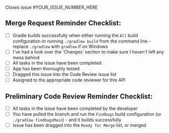 Closes issue #YOUR_ISSUE_NUMBER_HERE
<!-- E.g. Closes issue #3 -->

## Merge Request Reminder Checklist:

* [ ] Gradle builds successfully when either running the `All` build
  configuration or running `./gradlew build` from the command line - replace
  `./gradlew` with `gradlew` if on Windows
* [ ] I've had a look over the 'Changes' section to make sure I haven't left
  any mess behind
* [ ] All tasks in the issue have been completed
* [ ] App has been thoroughly tested
* [ ] Dragged this issue into the Code Review issue list
* [ ] Assigned to the appropriate code reviewer for this API

<!--
Remember to drag your issue over to the Code Review list on the issues
page when it's ready to be code reviewed.
-->

## Preliminary Code Review Reminder Checklist:

* [ ] All tasks in the issue have been completed by the developer
* [ ] You have pulled the branch and run the `Findbugs` build configuration (or
  `./gradlew findbugsMain`) - and it builds successfully
* [ ] Issue has been dragged into the `Ready for Merge` list, or merged
